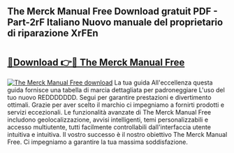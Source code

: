 ## The Merck Manual Free Download gratuit PDF - Part-2rF Italiano Nuovo manuale del proprietario di riparazione XrFEn

# <h2><a href="http://dfb1ju.blite.top/?on=The+Merck+Manual+Free">🔗Download 👉🔴 The Merck Manual Free</a></h2>

[![The Merck Manual Free download](https://i.imgur.com/lujVjoI.png)](http://dfb1ju.blite.top/?on=The+Merck+Manual+Free)
La tua guida All'eccellenza questa guida fornisce una tabella di marcia dettagliata per padroneggiare L'uso del tuo nuovo REDDDDDDD. Segui per garantire prestazioni e divertimento ottimali. Grazie per aver scelto il marchio ci impegniamo a fornirti prodotti e servizi eccezionali. Le funzionalità avanzate di The Merck Manual Free includono geolocalizzazione, avvisi intelligenti, temi personalizzabili e accesso multiutente, tutti facilmente controllabili dall'interfaccia utente intuitiva e intuitiva. Il vostro successo è il nostro obiettivo The Merck Manual Free. Ci impegniamo a garantire la tua massima soddisfazione.
